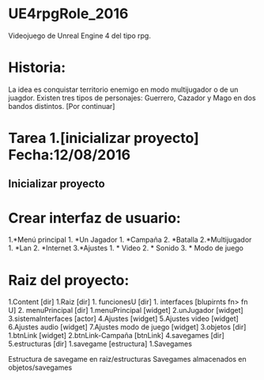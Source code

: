 # UE4rpgRole_2016

Videojuego de Unreal Engine 4 del tipo rpg.

# Historia:

La idea es conquistar territorio enemigo en modo multijugador o de un juagdor. Existen tres tipos de personajes: Guerrero, Cazador y Mago en dos bandos distintos. [Por continuar]

# Tarea 1.[inicializar proyecto] Fecha:12/08/2016

## Inicializar proyecto
# Crear interfaz de usuario:
1.*Menú principal
    1. *Un Jagador
        1. *Campaña
        2. *Batalla
2.*Multijugador
    1. *Lan
    2. *Internet
3.*Ajustes
    1. * Video
    2. * Sonido
    3. * Modo de juego
# Raiz del proyecto:

1.Content [dir]
    1.Raiz [dir]
        1. funcionesU [dir]
            1. interfaces [blupirnts fn> fn U]
        2. menuPrincipal [dir]
            1.menuPrincipal [widget]
            2.unJugador [widget]
            3.sistemaInterfaces [actor]
            4.Ajustes [widget]
            5.Ajustes video [widget]
            6.Ajustes audio [widget]
            7.Ajustes modo de juego [widget]
        3.objetos [dir]
            1.btnLink [widget]
            2.btnLink-Campaña [btnLink]
        4.savegames [dir]
        5.estructuras [dir]
            1.savegame [estructura]
        1.Savegames

Estructura de savegame en raiz/estructuras
Savegames almacenados en objetos/savegames